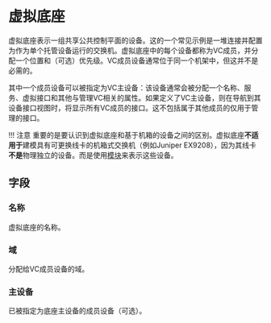 # 虚拟底座

虚拟底座表示一组共享公共控制平面的设备。这的一个常见示例是一堆连接并配置为作为单个托管设备运行的交换机。虚拟底座中的每个设备都称为VC成员，并分配一个位置和（可选）优先级。VC成员设备通常位于同一个机架中，但这并不是必需的。

其中一个成员设备可以被指定为VC主设备：该设备通常会被分配一个名称、服务、虚拟接口和其他与管理VC相关的属性。如果定义了VC主设备，则在导航到其设备接口视图时，将显示所有VC成员的接口。这不包括属于其他成员的仅用于管理的接口。

!!! 注意
    重要的是要认识到虚拟底座和基于机箱的设备之间的区别。虚拟底座**不适用于**建模具有可更换线卡的机箱式交换机（例如Juniper EX9208），因为其线卡**不是**物理独立的设备。而是使用[模块](./module.md)来表示这些设备。

## 字段

### 名称

虚拟底座的名称。

### 域

分配给VC成员设备的域。

### 主设备

已被指定为底座主设备的成员设备（可选）。
